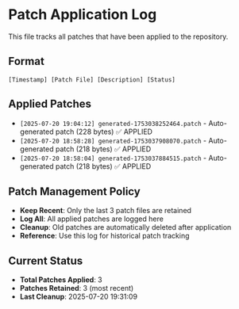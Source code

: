 # Patch Application Log

This file tracks all patches that have been applied to the repository.

## Format
`[Timestamp] [Patch File] [Description] [Status]`

## Applied Patches

- `[2025-07-20 19:04:12] generated-1753038252464.patch` - Auto-generated patch (228 bytes) ✅ APPLIED
- `[2025-07-20 18:58:28] generated-1753037908070.patch` - Auto-generated patch (218 bytes) ✅ APPLIED
- `[2025-07-20 18:58:04] generated-1753037884515.patch` - Auto-generated patch (218 bytes) ✅ APPLIED

## Patch Management Policy

- **Keep Recent**: Only the last 3 patch files are retained
- **Log All**: All applied patches are logged here
- **Cleanup**: Old patches are automatically deleted after application
- **Reference**: Use this log for historical patch tracking

## Current Status

- **Total Patches Applied**: 3
- **Patches Retained**: 3 (most recent)
- **Last Cleanup**: 2025-07-20 19:31:09

